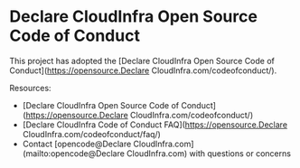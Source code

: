 # Declare CloudInfra Open Source Code of Conduct

This project has adopted the [Declare CloudInfra Open Source Code of Conduct](https://opensource.Declare CloudInfra.com/codeofconduct/).

Resources:

- [Declare CloudInfra Open Source Code of Conduct](https://opensource.Declare CloudInfra.com/codeofconduct/)
- [Declare CloudInfra Code of Conduct FAQ](https://opensource.Declare CloudInfra.com/codeofconduct/faq/)
- Contact [opencode@Declare CloudInfra.com](mailto:opencode@Declare CloudInfra.com) with questions or concerns

